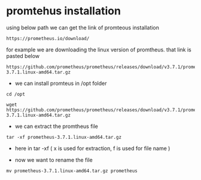 # promtehus installation

using below  path we can get the link of promteous installation

```
https://prometheus.io/download/
```

for example we are downloading the linux version of promtheus. that link is pasted below

```
https://github.com/prometheus/prometheus/releases/download/v3.7.1/prometheus-3.7.1.linux-amd64.tar.gz
```

* we can install promteus in /opt folder

```
cd /opt
```
```
wget https://github.com/prometheus/prometheus/releases/download/v3.7.1/prometheus-3.7.1.linux-amd64.tar.gz
```
* we can extract the promtheus file

```
tar -xf prometheus-3.7.1.linux-amd64.tar.gz
```
* here in tar -xf ( x is used for extraction, f is used for file name )

* now we want to rename the file 
```
mv prometheus-3.7.1.linux-amd64.tar.gz prometheus
```

